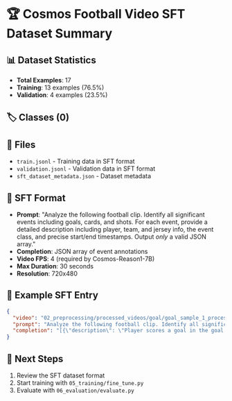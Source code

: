 
# 🏆 Cosmos Football Video SFT Dataset Summary

## 📊 Dataset Statistics
- **Total Examples**: 17
- **Training**: 13 examples (76.5%)
- **Validation**: 4 examples (23.5%)

## 🏷️ Classes (0)


## 📁 Files
- `train.jsonl` - Training data in SFT format
- `validation.jsonl` - Validation data in SFT format
- `sft_dataset_metadata.json` - Dataset metadata

## 🎯 SFT Format
- **Prompt**: "Analyze the following football clip. Identify all significant events including goals, cards, and shots. For each event, provide a detailed description including player, team, and jersey info, the event class, and precise start/end timestamps. Output *only* a valid JSON array."
- **Completion**: JSON array of event annotations
- **Video FPS**: 4 (required by Cosmos-Reason1-7B)
- **Max Duration**: 30 seconds
- **Resolution**: 720x480

## 📝 Example SFT Entry
```json
{
  "video": "02_preprocessing/processed_videos/goal/goal_sample_1_processed.mp4",
  "prompt": "Analyze the following football clip. Identify all significant events including goals, cards, and shots. For each event, provide a detailed description including player, team, and jersey info, the event class, and precise start/end timestamps. Output *only* a valid JSON array.",
  "completion": "[{\"description\": \"Player scores a goal in the goal video. The ball crosses the goal line and the referee signals a goal.\", \"start_time\": \"0:00:05\", \"end_time\": \"0:00:15\", \"event\": \"Goal\"}]"
}
```

## 🚀 Next Steps
1. Review the SFT dataset format
2. Start training with `05_training/fine_tune.py`
3. Evaluate with `06_evaluation/evaluate.py`
